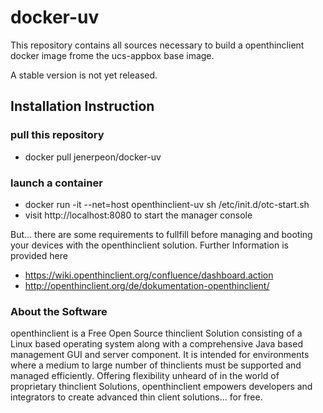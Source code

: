 # docker-uv
This repository contains all sources necessary to build a openthinclient docker image frome the  ucs-appbox base image.

A stable version is not yet released.

## Installation Instruction

### pull this repository
* docker pull jenerpeon/docker-uv

### launch a container
* docker run -it --net=host openthinclient-uv sh /etc/init.d/otc-start.sh
* visit http://localhost:8080 to start the manager console

But...
there are some requirements to fullfill before managing and booting your devices with the openthinclient solution.
Further Information is provided here
* https://wiki.openthinclient.org/confluence/dashboard.action
* http://openthinclient.org/de/dokumentation-openthinclient/

### About the Software
openthinclient is a Free Open Source thinclient Solution consisting of a Linux based operating system along with a comprehensive Java based management GUI and server component. It is intended for environments where a medium to large number of thinclients must be supported and managed efficiently. Offering flexibility unheard of in the world of proprietary thinclient Solutions, openthinclient empowers developers and integrators to create advanced thin client solutions… for free.
